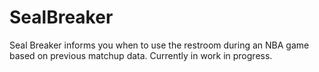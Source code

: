 # SealBreaker
Seal Breaker informs you when to use the restroom during an NBA game based on previous matchup data. Currently in work in progress.
